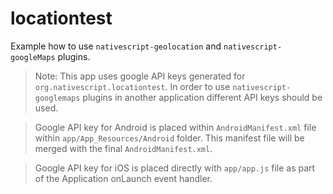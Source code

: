 # locationtest
Example how to use `nativescript-geolocation` and `nativescript-googleMaps` plugins.

> Note: This app uses google API keys generated for `org.nativescript.locationtest`. In order to use `nativescript-googlemaps` plugins in another application different API keys should be used.

> Google API key for Android is placed within `AndroidManifest.xml` file within `app/App_Resources/Android` folder. This manifest file will be merged with the final `AndroidManifest.xml`.

> Google API key for iOS is placed directly with `app/app.js` file as part of the Application onLaunch event handler.
